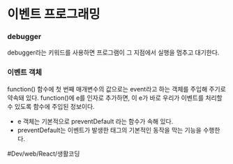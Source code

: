 # 이벤트 프로그래밍
### debugger
debugger라는 키워드를 사용하면 프로그램이 그 지점에서 실행을 멈추고 대기한다.

### 이벤트 객체
function() 함수에 첫 번째 매개변수의 값으로는 event라고 하는 객체를 주입해 주기로 약속돼 있다. 
function()에 e를 인자로 추가하면, 이 e가 바로 우리가 이벤트를 처리할 수 있도록 함수에 주입된 정보이다.

* e 객체는 기본적으로 preventDefault 라는 함수가 속해 있다.
* preventDefault는 이벤트가 발생한 태그의 기본적인 동작을 막는 기능을 수행한다.


#Dev/web/React/생활코딩